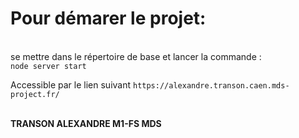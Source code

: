 <h1>Pour démarer le projet: </h1> <br>se mettre dans le répertoire de base et lancer la commande :<br>
  <code>node server start</code> <br>

<p>Accessible par le lien suivant <code>https://alexandre.transon.caen.mds-project.fr/</code></p><br>
<b>TRANSON ALEXANDRE M1-FS MDS</b>
